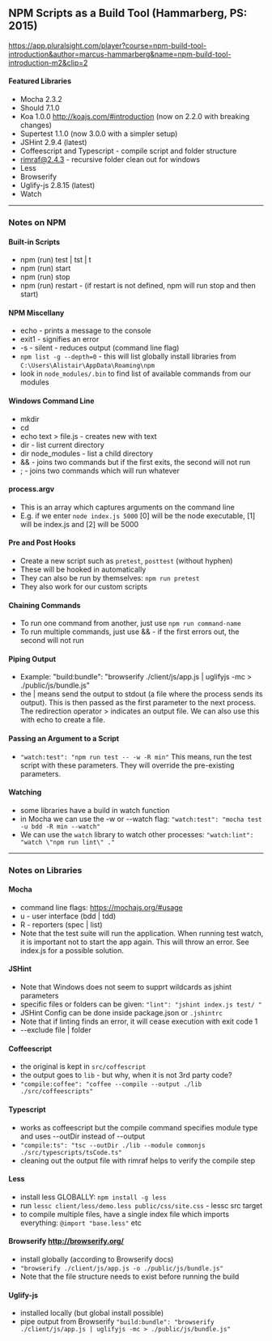 ## NPM Scripts as a Build Tool (Hammarberg, PS: 2015)

https://app.pluralsight.com/player?course=npm-build-tool-introduction&author=marcus-hammarberg&name=npm-build-tool-introduction-m2&clip=2

#### Featured Libraries 
- Mocha 2.3.2
- Should 7.1.0
- Koa 1.0.0 http://koajs.com/#introduction (now on 2.2.0 with breaking changes)
- Supertest 1.1.0  (now 3.0.0 with a simpler setup)
- JSHint 2.9.4 (latest)
- Coffeescript and Typescript - compile script and folder structure  
- rimraf@2.4.3 - recursive folder clean out for windows  
- Less 
- Browserify 
- Uglify-js 2.8.15 (latest) 
- Watch
---
### Notes on NPM 

#### Built-in Scripts
- npm (run) test | tst | t
- npm (run) start 
- npm (run) stop 
- npm (run) restart - (if restart is not defined, npm will run stop and then start) 

#### NPM Miscellany  
- echo - prints a message to the console
- exit1 - signifies an error 
- -s - silent - reduces output (command line flag)
- `npm list -g --depth=0` - this will list globally install libraries from `C:\Users\Alistair\AppData\Roaming\npm`
- look in `node_modules/.bin` to find list of available commands from our modules  

#### Windows Command Line 
- mkdir 
- cd 
- echo text > file.js - creates new with text
- dir - list current directory 
- dir node_modules - list a child directory 
- && - joins two commands but if the first exits, the second will not run 
- ; - joins two commands which will run whatever  

#### process.argv
- This is an array which captures arguments on the command line 
- E.g. if we enter `node index.js 5000` [0] will be the node executable, [1] will be index.js and [2] will be 5000

#### Pre and Post Hooks 
- Create a new script such as `pretest`, `posttest` (without hyphen)
- These will be hooked in automatically  
- They can also be run by themselves: `npm run pretest`  
- They also work for our custom scripts  

#### Chaining Commands 
- To run one command from another, just use `npm run command-name`  
- To run multiple commands, just use && - if the first errors out, the second will not run

#### Piping Output 
- Example: "build:bundle": "browserify ./client/js/app.js | uglifyjs -mc > ./public/js/bundle.js"
- the | means send the output to stdout (a file where the process sends its output). This is then passed as the first parameter to the next process. The redirection operator > indicates an output file. We can also use this with echo to create a file.  

#### Passing an Argument to a Script 
- `"watch:test": "npm run test -- -w -R min"` This means, run the test script with these parameters. They will override the pre-existing parameters.  

#### Watching
- some libraries have a build in watch function
- in Mocha we can use the -w or --watch flag: `"watch:test": "mocha test -u bdd -R min --watch"`
- We can use the `watch` library to watch other processes: `"watch:lint": "watch \"npm run lint\" ."`

---
### Notes on Libraries 

#### Mocha 
- command line flags: https://mochajs.org/#usage 
- u - user interface (bdd | tdd)
- R - reporters (spec | list)
- Note that the test suite will run the application. When running test watch, it is important not to start the app again. This will throw an error. See index.js for a possible solution.  

#### JSHint 
- Note that Windows does not seem to supprt wildcards as jshint parameters 
- specific files or folders can be given: `"lint": "jshint index.js test/ "`
- JSHint Config can be done inside package.json or `.jshintrc`
- Note that if linting finds an error, it will cease execution with exit code 1  
- --exclude file | folder 

#### Coffeescript 
- the original is kept in `src/coffescript` 
- the output goes to `lib` - but why, when it is not 3rd party code?  
- `"compile:coffee": "coffee --compile --output ./lib ./src/coffeescripts"`  

#### Typescript 
- works as coffeescript but the compile command specifies module type and uses --outDir instead of --output
- `"compile:ts": "tsc --outDir ./lib --module commonjs ./src/typescripts/tsCode.ts"`
- cleaning out the output file with rimraf helps to verify the compile step

#### Less
- install less GLOBALLY: `npm install -g less`
- run `lessc client/less/demo.less public/css/site.css` - lessc src target
- to compile multiple files, have a single index file which imports everything: `@import "base.less"` etc 

#### Browserify http://browserify.org/ 
- install globally (according to Browserify docs) 
- `"browserify ./client/js/app.js -o ./public/js/bundle.js"`
- Note that the file structure needs to exist before running the build

#### Uglify-js 
- installed locally (but global install possible)
- pipe output from Browserify `"build:bundle": "browserify ./client/js/app.js | uglifyjs -mc > ./public/js/bundle.js"`